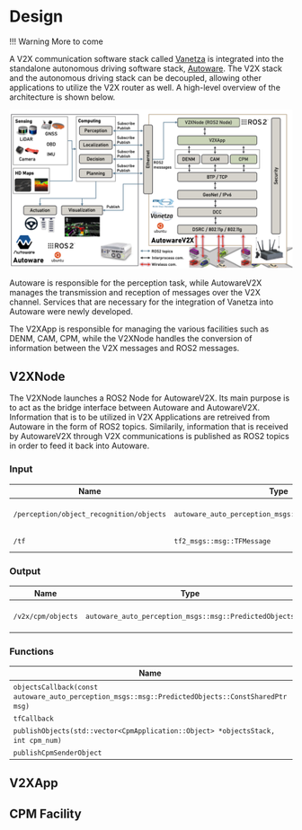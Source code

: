 # Design

!!! Warning
    More to come

A V2X communication software stack called [Vanetza](https://github.com/riebl/vanetza)  is integrated into the standalone autonomous driving software stack, [Autoware](https://github.com/autowarefoundation/autoware). The V2X stack and the autonomous driving stack can be decoupled, allowing other applications to utilize the V2X router as well. A high-level overview of the architecture is shown below. 

![AutowareV2X Architecture diagram](../figs/autowarev2x_architecture_v2.png)

Autoware is responsible for the perception task, while AutowareV2X manages the transmission and reception of messages over the V2X channel. Services that are necessary for the integration of Vanetza into Autoware were newly developed.

The V2XApp is responsible for managing the various facilities such as DENM, CAM, CPM, while the V2XNode handles the conversion of information between the V2X messages and ROS2 messages.

## V2XNode

The V2XNode launches a ROS2 Node for AutowareV2X. Its main purpose is to act as the bridge interface between Autoware and AutowareV2X. Information that is to be utilized in V2X Applications are retreived from Autoware in the form of ROS2 topics. Similarily, information that is received by AutowareV2X through V2X communications is published as ROS2 topics in order to feed it back into Autoware. 

### Input

| Name                 | Type                            | Description      |
| -------------------- | ------------------------------- | ---------------- |
| `/perception/object_recognition/objects` | `autoware_auto_perception_msgs::msg::PredictedObjects` | Perceived Objects by Autoware |
| `/tf` | `tf2_msgs::msg::TFMessage` | Pose of Ego Vehicle |

### Output

| Name                 | Type                            | Description      |
| -------------------- | ------------------------------- | ---------------- |
| `/v2x/cpm/objects` | `autoware_auto_perception_msgs::msg::PredictedObjects` | Objects received by CPMs |

### Functions

| Name                 | Description      |
| -------------------- | ---------------- |
| `objectsCallback(const autoware_auto_perception_msgs::msg::PredictedObjects::ConstSharedPtr msg)` | Call `V2XApp::objectsCallback` |
| `tfCallback` | Call `V2XApp::tfCallback` |
| `publishObjects(std::vector<CpmApplication::Object> *objectsStack, int cpm_num)` |  |
| `publishCpmSenderObject` | Not used now |


## V2XApp

## CPM Facility